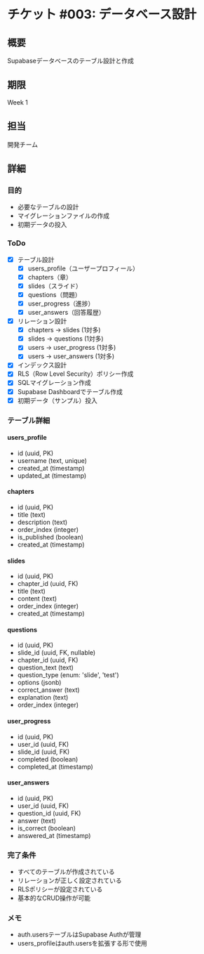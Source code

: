 # チケット #003: データベース設計

## 概要
Supabaseデータベースのテーブル設計と作成

## 期限
Week 1

## 担当
開発チーム

## 詳細

### 目的
- 必要なテーブルの設計
- マイグレーションファイルの作成
- 初期データの投入

### ToDo
- [x] テーブル設計
  - [x] users_profile（ユーザープロフィール）
  - [x] chapters（章）
  - [x] slides（スライド）
  - [x] questions（問題）
  - [x] user_progress（進捗）
  - [x] user_answers（回答履歴）
- [x] リレーション設計
  - [x] chapters -> slides (1対多)
  - [x] slides -> questions (1対多)
  - [x] users -> user_progress (1対多)
  - [x] users -> user_answers (1対多)
- [x] インデックス設計
- [x] RLS（Row Level Security）ポリシー作成
- [x] SQLマイグレーション作成
- [x] Supabase Dashboardでテーブル作成
- [x] 初期データ（サンプル）投入

### テーブル詳細

#### users_profile
- id (uuid, PK)
- username (text, unique)
- created_at (timestamp)
- updated_at (timestamp)

#### chapters
- id (uuid, PK)
- title (text)
- description (text)
- order_index (integer)
- is_published (boolean)
- created_at (timestamp)

#### slides
- id (uuid, PK)
- chapter_id (uuid, FK)
- title (text)
- content (text)
- order_index (integer)
- created_at (timestamp)

#### questions
- id (uuid, PK)
- slide_id (uuid, FK, nullable)
- chapter_id (uuid, FK)
- question_text (text)
- question_type (enum: 'slide', 'test')
- options (jsonb)
- correct_answer (text)
- explanation (text)
- order_index (integer)

#### user_progress
- id (uuid, PK)
- user_id (uuid, FK)
- slide_id (uuid, FK)
- completed (boolean)
- completed_at (timestamp)

#### user_answers
- id (uuid, PK)
- user_id (uuid, FK)
- question_id (uuid, FK)
- answer (text)
- is_correct (boolean)
- answered_at (timestamp)

### 完了条件
- すべてのテーブルが作成されている
- リレーションが正しく設定されている
- RLSポリシーが設定されている
- 基本的なCRUD操作が可能

### メモ
- auth.usersテーブルはSupabase Authが管理
- users_profileはauth.usersを拡張する形で使用